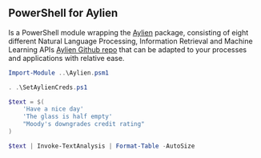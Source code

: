 PowerShell for Aylien
--

Is a PowerShell module wrapping the [Aylien](http://aylien.com/) package, consisting of eight different Natural Language Processing, Information Retrieval and Machine Learning APIs [Aylien Github repo](https://github.com/AYLIEN) that can be adapted to your processes and applications with relative ease.

```powershell
Import-Module ..\Aylien.psm1

. .\SetAylienCreds.ps1

$text = $(
    'Have a nice day'
    'The glass is half empty'
    "Moody's downgrades credit rating"
)

$text | Invoke-TextAnalysis | Format-Table -AutoSize
```